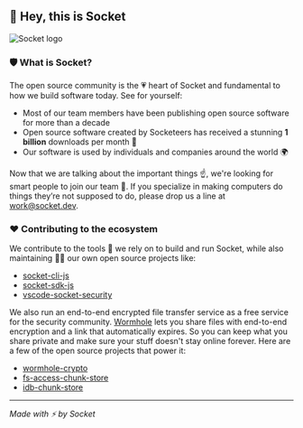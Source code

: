 ## 👋 Hey, this is Socket

![Socket logo](https://socket.dev/images/socket-logo.png)

### 🛡 What is Socket?

The open source community is the 💗 heart of Socket and fundamental to how we build software today. See for yourself:

- Most of our team members have been publishing open source software for more than a decade
- Open source software created by Socketeers has received a stunning **1 billion** downloads per month 🤯
- Our software is used by individuals and companies around the world 🌍

Now that we are talking about the important things ☝️, we're looking for smart people to join our team 🙌. If you specialize in making computers do things they’re not supposed to do, please drop us a line at work@socket.dev.

### ❤️ Contributing to the ecosystem

We contribute to the tools 🔧 we rely on to build and run Socket, while also maintaining 🧙‍♂️ our own open source projects like:

- [socket-cli-js](https://github.com/SocketDev/socket-cli-js)
- [socket-sdk-js](https://github.com/SocketDev/socket-sdk-js)
- [vscode-socket-security](https://github.com/SocketDev/vscode-socket-security)

We also run an end-to-end encrypted file transfer service as a free service for the security community. [Wormhole](https://wormhole.app) lets you share files with end-to-end encryption and a link that automatically expires. So you can keep what you share private and make sure your stuff doesn't stay online forever. Here are a few of the open source projects that power it:

- [wormhole-crypto](https://github.com/SocketDev/wormhole-crypto)
- [fs-access-chunk-store](https://github.com/SocketDev/fs-access-chunk-store)
- [idb-chunk-store](https://github.com/SocketDev/idb-chunk-store)

---

_Made with ⚡️ by Socket_
